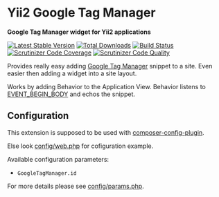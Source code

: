 # Yii2 Google Tag Manager

**Google Tag Manager widget for Yii2 applications**

[![Latest Stable Version](https://poser.pugx.org/hiqdev/yii2-google-tag-manager/v/stable)](https://packagist.org/packages/hiqdev/yii2-google-tag-manager)
[![Total Downloads](https://poser.pugx.org/hiqdev/yii2-google-tag-manager/downloads)](https://packagist.org/packages/hiqdev/yii2-google-tag-manager)
[![Build Status](https://img.shields.io/travis/hiqdev/yii2-google-tag-manager.svg)](https://travis-ci.org/hiqdev/yii2-google-tag-manager)
[![Scrutinizer Code Coverage](https://img.shields.io/scrutinizer/coverage/g/hiqdev/yii2-google-tag-manager.svg)](https://scrutinizer-ci.com/g/hiqdev/yii2-google-tag-manager/)
[![Scrutinizer Code Quality](https://img.shields.io/scrutinizer/g/hiqdev/yii2-google-tag-manager.svg)](https://scrutinizer-ci.com/g/hiqdev/yii2-google-tag-manager/)

Provides really easy adding [Google Tag Manager] snippet to a site.
Even easier then adding a widget into a site layout.

Works by adding Behavior to the Application View.
Behavior listens to [EVENT_BEGIN_BODY] and echos the snippet.

[Google Tag Manager]: https://tagmanager.google.com/
[EVENT_BEGIN_BODY]: http://www.yiiframework.com/doc-2.0/yii-web-view.html#EVENT_BEGIN_BODY-detail

## Configuration

This extension is supposed to be used with [composer-config-plugin].

Else look [config/web.php] for cofiguration example.

Available configuration parameters:

- `GoogleTagManager.id`

For more details please see [config/params.php].

[composer-config-plugin]:   https://github.com/hiqdev/composer-config-plugin
[config/web.php]:           config/web.php
[config/params.php]:        config/params.php
